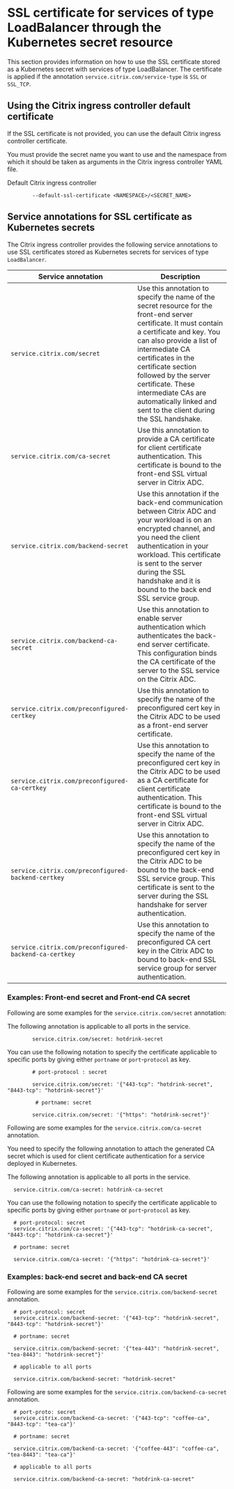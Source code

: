 # SSL certificate for services of type LoadBalancer through the Kubernetes secret resource

This section provides information on how to use the SSL certificate stored as
a Kubernetes secret with services of type LoadBalancer. The certificate is applied if the annotation `service.citrix.com/service-type` is `SSL` or `SSL_TCP`.

## Using the Citrix ingress controller default certificate

If the SSL certificate is not provided, you can use the default Citrix ingress controller certificate.

You must provide the secret name you want to use and the namespace from which it should be taken as arguments in the Citrix ingress controller YAML file.

Default Citrix ingress controller

            --default-ssl-certificate <NAMESPACE>/<SECRET_NAME> 

## Service annotations for SSL certificate as Kubernetes secrets

The Citrix ingress controller provides the following service annotations to use SSL certificates stored as Kubernetes secrets for services of type `LoadBalancer`.

| Service annotation | Description|
| ---------------- | ------------ |
| `service.citrix.com/secret` | Use this annotation to specify the name of the secret resource for the front-end server certificate. It must contain a certificate and key. You can also provide a list of intermediate CA certificates in the certificate section followed by the server certificate. These intermediate CAs are automatically linked and sent to the client during the SSL handshake.  |
| `service.citrix.com/ca-secret`| Use this annotation to provide a CA certificate for client certificate authentication.  This certificate is bound to the front-end SSL virtual server in Citrix ADC.|
| `service.citrix.com/backend-secret`| Use this annotation if the back-end communication between Citrix ADC and your workload is on an encrypted channel, and you need the client authentication in your workload. This certificate is sent to the server during the SSL handshake and it is bound to the back end SSL service group.|
| `service.citrix.com/backend-ca-secret`| Use this annotation to enable server authentication which authenticates the back-end server certificate. This configuration binds the CA certificate of the server to the SSL service on the Citrix ADC. |
| `service.citrix.com/preconfigured-certkey`| Use this annotation to specify the name of the preconfigured cert key in the Citrix ADC to be used as a front-end server certificate. |
|`service.citrix.com/preconfigured-ca-certkey`| Use this annotation to specify the name of the preconfigured cert key in the Citrix ADC to be used as a CA certificate for client certificate authentication. This certificate is bound to the front-end SSL virtual server in Citrix ADC. |
|`service.citrix.com/preconfigured-backend-certkey`| Use this annotation to specify the name of the preconfigured cert key in the Citrix ADC to be bound to the back-end SSL service group. This certificate is sent to the server during the SSL handshake for server authentication.|
|`service.citrix.com/preconfigured-backend-ca-certkey`| Use this annotation to specify the name of the preconfigured CA cert key in the Citrix ADC to bound to back-end SSL service group for server authentication.|


### Examples: Front-end secret and Front-end CA secret

Following are some examples for the `service.citrix.com/secret` annotation:

The following annotation is applicable to all ports in the service.

            service.citrix.com/secret: hotdrink-secret

You can use the following notation to specify the certificate applicable to specific ports by giving either `portname` or `port`-`protocol` as key.

            # port-protocol : secret

            service.citrix.com/secret: '{"443-tcp": "hotdrink-secret", "8443-tcp": "hotdrink-secret"}' 

             # portname: secret

            service.citrix.com/secret: '{"https": "hotdrink-secret"}' 


Following are some examples for the `service.citrix.com/ca-secret` annotation.

You need to specify the following annotation to attach the generated CA secret which is used for client certificate authentication for a service deployed in Kubernetes.

The following annotation is applicable to all ports in the service.


      service.citrix.com/ca-secret: hotdrink-ca-secret

You can use the following notation to specify the certificate applicable to specific ports by giving either `portname` or `port`-`protocol` as key.

      # port-protocol: secret
      service.citrix.com/ca-secret: '{"443-tcp": "hotdrink-ca-secret", "8443-tcp": "hotdrink-ca-secret"}'      

      # portname: secret

      service.citrix.com/ca-secret: '{"https": "hotdrink-ca-secret"}' 

### Examples: back-end secret and back-end CA secret

Following are some examples for the `service.citrix.com/backend-secret` annotation.


      # port-protocol: secret
      service.citrix.com/backend-secret: '{"443-tcp": "hotdrink-secret", "8443-tcp": "hotdrink-secret"}'      

      # portname: secret

      service.citrix.com/backend-secret: '{"tea-443": "hotdrink-secret", "tea-8443": "hotdrink-secret"}' 

      # applicable to all ports

      service.citrix.com/backend-secret: "hotdrink-secret"

Following are some examples for the `service.citrix.com/backend-ca-secret` annotation.

      # port-proto: secret
      service.citrix.com/backend-ca-secret: '{"443-tcp": "coffee-ca", "8443-tcp": "tea-ca"}'      

      # portname: secret

      service.citrix.com/backend-ca-secret: '{"coffee-443": "coffee-ca", "tea-8443": "tea-ca"}' 

      # applicable to all ports

      service.citrix.com/backend-ca-secret: "hotdrink-ca-secret"
